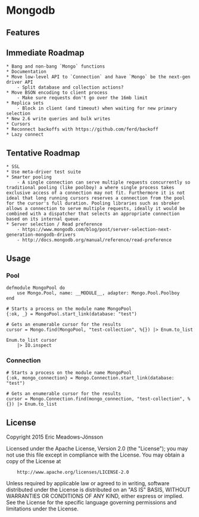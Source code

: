 Mongodb
=======

## Features

## Immediate Roadmap

	* Bang and non-bang `Mongo` functions
	* Documentation
	* Move low-level API to `Connection` and have `Mongo` be the next-gen driver API
		- Split database and collection actions?
	* Move BSON encoding to client process
		- Make sure requests don't go over the 16mb limit
	* Replica sets
		- Block in client (and timeout) when waiting for new primary selection
	* New 2.6 write queries and bulk writes
	* Cursors
	* Reconnect backoffs with https://github.com/ferd/backoff
	* Lazy connect

## Tentative Roadmap

	* SSL
	* Use meta-driver test suite
	* Smarter pooling
		- A single connection can serve multiple requests concurrently so traditional pooling (like poolboy) a where single process takes exclusive access of a connection may not fit. Furthermore it is not ideal that long running cursors reserves a connection from the pool for the cursor's full duration. Pooling libraries such as sbroker allows a connection to serve multiple requests, ideally it would be combined with a dispatcher that selects an appropriate connection based on its internal queue.
	* Server selection / Read preference
		- https://www.mongodb.com/blog/post/server-selection-next-generation-mongodb-drivers
		- http://docs.mongodb.org/manual/reference/read-preference

## Usage

### Pool

	defmodule MongoPool do
		use Mongo.Pool, name: __MODULE__, adapter: Mongo.Pool.Poolboy
	end

	# Starts a process on the module name MongoPool
	{:ok, _} = MongoPool.start_link(database: "test")

	# Gets an enumerable cursor for the results
	cursor = Mongo.find(MongoPool, "test-collection", %{}) |> Enum.to_list

	Enum.to_list cursor
		|> IO.inspect

### Connection
	# Starts a process on the module name MongoPool
	{:ok, mongo_connection} = Mongo.Connection.start_link(database: "test")

	# Gets an enumerable cursor for the results
	cursor = Mongo.Connection.find(mongo_connection, "test-collection", %{}) |> Enum.to_list

## License

Copyright 2015 Eric Meadows-Jönsson

Licensed under the Apache License, Version 2.0 (the "License");
you may not use this file except in compliance with the License.
You may obtain a copy of the License at

		http://www.apache.org/licenses/LICENSE-2.0

Unless required by applicable law or agreed to in writing, software
distributed under the License is distributed on an "AS IS" BASIS,
WITHOUT WARRANTIES OR CONDITIONS OF ANY KIND, either express or implied.
See the License for the specific language governing permissions and
limitations under the License.
